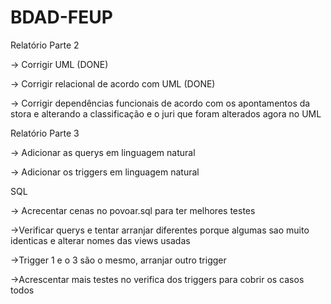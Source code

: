 # BDAD-FEUP

Relatório Parte 2

-> Corrigir UML (DONE)

-> Corrigir relacional de acordo com UML (DONE)

-> Corrigir dependências funcionais de acordo com os apontamentos da stora e alterando a classificação e o juri que foram alterados agora no UML


Relatório Parte 3

-> Adicionar as querys em linguagem natural

-> Adicionar os triggers em linguagem natural

SQL

-> Acrecentar cenas no povoar.sql para ter melhores testes

->Verificar querys e tentar arranjar diferentes porque algumas sao muito identicas e alterar nomes das views usadas

->Trigger 1 e o 3 são o mesmo, arranjar outro trigger

->Acrescentar mais testes no verifica dos triggers para cobrir os casos todos

